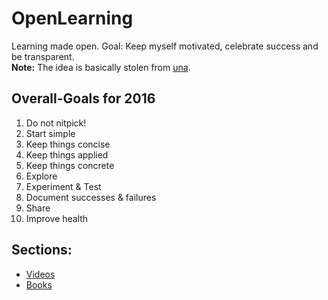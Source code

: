 # OpenLearning
Learning made open. 
Goal: Keep myself motivated, celebrate success and be transparent.  
**Note:** The idea is basically stolen from [una](https://github.com/una/personal-goals). 

## Overall-Goals for 2016
1. Do not nitpick!
2. Start simple
3. Keep things concise
4. Keep things applied
5. Keep things concrete
6. Explore
7. Experiment & Test
8. Document successes & failures
9. Share
10. Improve health

## Sections: 
- [Videos](https://github.com/danklotz/self-dev/blob/master/videos.md) 
- [Books](https://github.com/danklotz/self-dev/blob/master/books.md)
